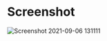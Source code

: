# Screenshot

![Screenshot 2021-09-06 131111](https://user-images.githubusercontent.com/85971758/132171257-9b0dac65-f7d2-46b1-8509-6bb2b9b40d10.png)
